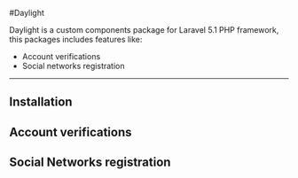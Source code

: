 #Daylight

Daylight is a custom components package for Laravel 5.1 PHP framework, this packages includes features like:

 - Account verifications
 - Social networks registration

----------


Installation
-------------

Account verifications
-------------

Social Networks registration
-------------


